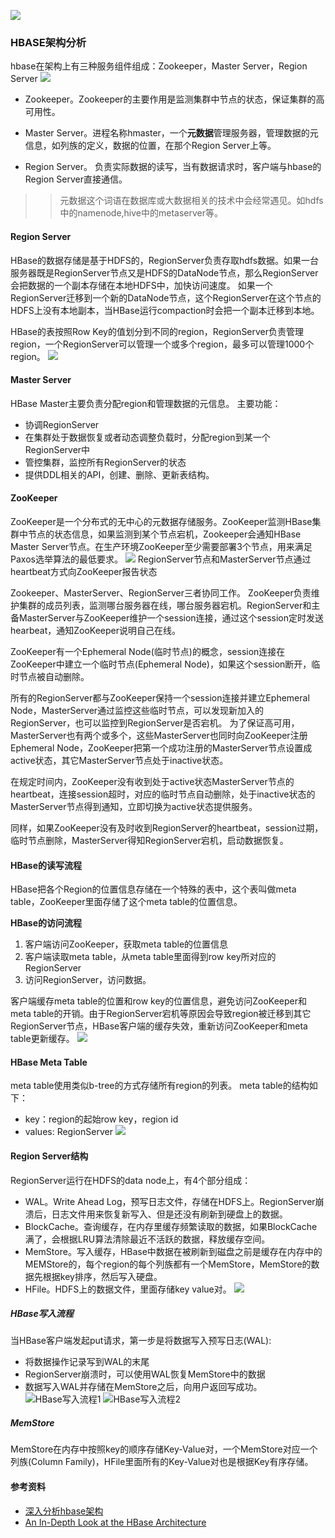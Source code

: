 ![](./img/hbase_logo_with_orca_large.png)
### HBASE架构分析

hbase在架构上有三种服务组件组成：Zookeeper，Master Server，Region Server
![](../hadoop/img/hbase-arch.jpg)
- Zookeeper。Zookeeper的主要作用是监测集群中节点的状态，保证集群的高可用性。

- Master Server。进程名称hmaster，一个**元数据**管理服务器，管理数据的元信息，如列族的定义，数据的位置，在那个Region Server上等。
- Region Server。 负责实际数据的读写，当有数据请求时，客户端与hbase的Region Server直接通信。

>> 元数据这个词语在数据库或大数据相关的技术中会经常遇见。如hdfs中的namenode,hive中的metaserver等。
#### Region Server

HBase的数据存储是基于HDFS的，RegionServer负责存取hdfs数据。如果一台服务器既是RegionServer节点又是HDFS的DataNode节点，那么RegionServer会把数据的一个副本存储在本地HDFS中，加快访问速度。
如果一个RegionServer迁移到一个新的DataNode节点，这个RegionServer在这个节点的HDFS上没有本地副本，当HBase运行compaction时会把一个副本迁移到本地。

HBase的表按照Row Key的值划分到不同的region，RegionServer负责管理region，一个RegionServer可以管理一个或多个region，最多可以管理1000个region。
![](../hadoop/img/hregion.jpg)

#### Master Server
HBase Master主要负责分配region和管理数据的元信息。
主要功能：
- 协调RegionServer
- 在集群处于数据恢复或者动态调整负载时，分配region到某一个RegionServer中
- 管控集群，监控所有RegionServer的状态
- 提供DDL相关的API，创建、删除、更新表结构。

#### ZooKeeper
ZooKeeper是一个分布式的无中心的元数据存储服务。ZooKeeper监测HBase集群中节点的状态信息，如果监测到某个节点宕机，Zookeeper会通知HBase Master Server节点。在生产环境ZooKeeper至少需要部署3个节点，用来满足Paxos选举算法的最低要求。
![](../hadoop/img/hbase-zk.jpg)
RegionServer节点和MasterServer节点通过heartbeat方式向ZooKeeper报告状态

Zookeeper、MasterServer、RegionServer三者协同工作。
ZooKeeper负责维护集群的成员列表，监测哪台服务器在线，哪台服务器宕机。RegionServer和主备MasterServer与ZooKeeper维护一个session连接，通过这个session定时发送hearbeat，通知ZooKeeper说明自己在线。

ZooKeeper有一个Ephemeral Node(临时节点)的概念，session连接在ZooKeeper中建立一个临时节点(Ephemeral Node)，如果这个session断开，临时节点被自动删除。

所有的RegionServer都与ZooKeeper保持一个session连接并建立Ephemeral Node，MasterServer通过监控这些临时节点，可以发现新加入的RegionServer，也可以监控到RegionServer是否宕机。
为了保证高可用，MasterServer也有两个或多个，这些MasterServer也同时向ZooKeeper注册Ephemeral Node，ZooKeeper把第一个成功注册的MasterServer节点设置成active状态，其它MasterServer节点处于inactive状态。

在规定时间内，ZooKeeper没有收到处于active状态MasterServer节点的heartbeat，连接session超时，对应的临时节点自动删除，处于inactive状态的MasterServer节点得到通知，立即切换为active状态提供服务。

同样，如果ZooKeeper没有及时收到RegionServer的heartbeat，session过期，临时节点删除，MasterServer得知RegionServer宕机，启动数据恢复。
#### HBase的读写流程
HBase把各个Region的位置信息存储在一个特殊的表中，这个表叫做meta table，ZooKeeper里面存储了这个meta table的位置信息。

**HBase的访问流程**
1. 客户端访问ZooKeeper，获取meta table的位置信息
2. 客户端读取meta table，从meta table里面得到row key所对应的RegionServer
3. 访问RegionServer，访问数据。

客户端缓存meta table的位置和row key的位置信息，避免访问ZooKeeper和meta table的开销。由于RegionServer宕机等原因会导致region被迁移到其它RegionServer节点，HBase客户端的缓存失效，重新访问ZooKeeper和meta table更新缓存。
![](../hadoop/img/hbase-r-flow.jpg)

#### HBase Meta Table
meta table使用类似b-tree的方式存储所有region的列表。
meta table的结构如下：
- key：region的起始row key，region id
- values: RegionServer
![](../hadoop/img/hbase-meta-table.jpg)
#### Region Server结构
RegionServer运行在HDFS的data node上，有4个部分组成：
- WAL。Write Ahead Log，预写日志文件，存储在HDFS上。RegionServer崩溃后，日志文件用来恢复新写入、但是还没有刷新到硬盘上的数据。
- BlockCache。查询缓存，在内存里缓存频繁读取的数据，如果BlockCache满了，会根据LRU算法清除最近不活跃的数据，释放缓存空间。
- MemStore。写入缓存，HBase中数据在被刷新到磁盘之前是缓存在内存中的MEMStore的，每个region的每个列族都有一个MemStore，MemStore的数据先根据key排序，然后写入硬盘。
- HFile。HDFS上的数据文件，里面存储key value对。
![](../hadoop/img/hbase-regionserver.jpg)
##### HBase写入流程
当HBase客户端发起put请求，第一步是将数据写入预写日志(WAL):
- 将数据操作记录写到WAL的末尾
- RegionServer崩溃时，可以使用WAL恢复MemStore中的数据
- 数据写入WAL并存储在MemStore之后，向用户返回写成功。
  ![HBase写入流程1](../hadoop/img/hbase_put_flow.jpg)
  ![HBase写入流程2](./img/hbase-put-2.jpg)
##### MemStore
MemStore在内存中按照key的顺序存储Key-Value对，一个MemStore对应一个列族(Column Family)，HFile里面所有的Key-Value对也是根据Key有序存储。

#### 参考资料
- [深入分析hbase架构](https://zhuanlan.zhihu.com/p/30414252)
- [An In-Depth Look at the HBase Architecture](https://mapr.com/blog/in-depth-look-hbase-architecture/#.VdMxvWSqqko)
